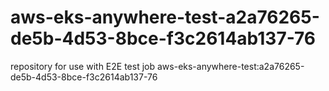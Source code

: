 # aws-eks-anywhere-test-a2a76265-de5b-4d53-8bce-f3c2614ab137-76
repository for use with E2E test job aws-eks-anywhere-test:a2a76265-de5b-4d53-8bce-f3c2614ab137-76
